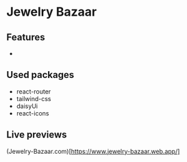 # Jewelry Bazaar

## Features
- 

## Used packages
- react-router
- tailwind-css
- daisyUi
- react-icons

## Live previews
(Jewelry-Bazaar.com)[https://www.jewelry-bazaar.web.app/]
